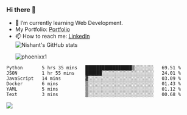 ### Hi there 👋

<!--
**phoenixx1/phoenixx1** is a ✨ _special_ ✨ repository because its `README.md` (this file) appears on your GitHub profile.

Here are some ideas to get you started:

- 🔭 I’m currently working on ...
- 🌱 I’m currently learning ...
- 👯 I’m looking to collaborate on ...
- 🤔 I’m looking for help with ...
- 💬 Ask me about ...
- 📫 How to reach me: ...
- 😄 Pronouns: ...
- ⚡ Fun fact: ...
-->
- 🌱 I’m currently learning Web Development.
- My Portfolio: [Portfolio](https://phoenixx1.github.io/)
- 📫 How to reach me: [LinkedIn](https://www.linkedin.com/in/nishant-saxena-2609/)  
![Nishant's GitHub stats](https://github-readme-stats.vercel.app/api?username=phoenixx1&count_private=true)<p><img align="center" src="https://github-readme-streak-stats.herokuapp.com/?user=phoenixx1&" alt="phoenixx1" /></p>  
<!--START_SECTION:waka-->

```text
Python       5 hrs 35 mins   █████████████████▒░░░░░░░   69.51 %
JSON         1 hr 55 mins    ██████░░░░░░░░░░░░░░░░░░░   24.01 %
JavaScript   14 mins         ▓░░░░░░░░░░░░░░░░░░░░░░░░   03.09 %
Docker       6 mins          ▒░░░░░░░░░░░░░░░░░░░░░░░░   01.43 %
YAML         5 mins          ▒░░░░░░░░░░░░░░░░░░░░░░░░   01.12 %
Text         3 mins          ▒░░░░░░░░░░░░░░░░░░░░░░░░   00.68 %
```

<!--END_SECTION:waka-->

![](https://komarev.com/ghpvc/?username=phoenixx1&style=plastic)

<!-- ![Visitor Count](https://profile-counter.glitch.me/phoenixx1/count.svg) -->
